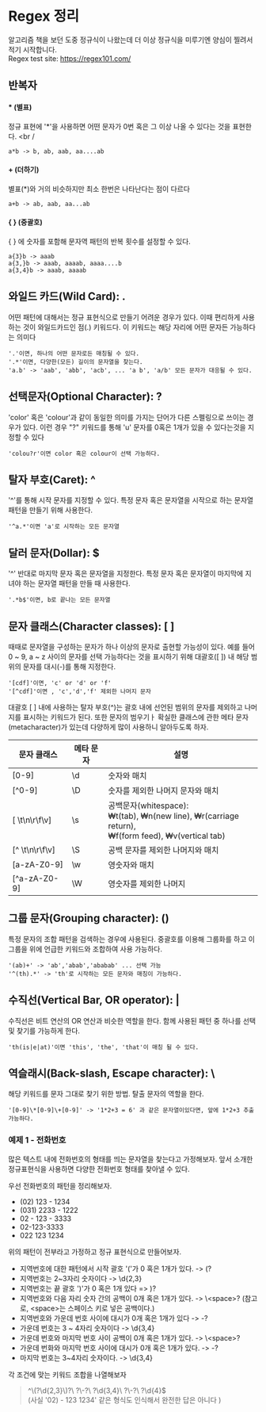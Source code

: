 Regex 정리
=======
알고리즘 책을 보던 도중 정규식이 나왔는데
더 이상 정규식을 미루기엔 양심이 찔려서 적기 시작합니다.
<br />Regex test site: https://regex101.com/

## 반복자
#### \* (별표)
정규 표현에 '*'을 사용하면 어떤 문자가 0번 혹은 그 이상 나올 수 있다는 것을 표현한다. <br /
```
a*b -> b, ab, aab, aa....ab
```
#### \+ (더하기)
별표(*)와 거의 비슷하지만 최소 한번은 나타난다는 점이 다르다<br/>
```
a+b -> ab, aab, aa...ab
```
#### \{ \} (중괄호)
 { } 에 숫자를 포함해 문자역 패턴의 반복 횟수를 설정할 수 있다. <br />
```
a{3}b -> aaab
a{3,}b -> aaab, aaaab, aaaa....b
a{3,4}b -> aaab, aaaab
```
## 와일드 카드(Wild Card): .
 어떤 패턴에 대해서는 정규 표현식으로 만들기 어려운 경우가 있다. 이때 편리하게 사용하는 것이 와일드카드인 점(.) 키워드다. 이 키워드는 해당 자리에 어떤 문자든 가능하다는 의미다
```
'.'이면, 하나의 어떤 문자로든 매칭될 수 있다.
'.*'이면, 다양한(모든) 길이의 문자열을 찾는다.
'a.b' -> 'aab', 'abb', 'acb', ... 'a b', 'a/b' 모든 문자가 대응될 수 있다.
```
## 선택문자(Optional Character): ?
'color' 혹은 'colour'과 같이 동일한 의미를 가지는 단어가 다른 스펠링으로 쓰이는 경우가 있다. 이런 경우 "?" 키워드를 통해 'u' 문자를 0혹은 1개가 있을 수 있다는것을 지정할 수 있다
```
'colou?r'이면 color 혹은 colour이 선택 가능하다.
```
## 탈자 부호(Caret): ^
'^'를 통해 시작 문자를 지정할 수 있다. 특정 문자 혹은 문자열을 시작으로 하는 문자열 패턴을 만들기 위해 사용한다.
```
'^a.*'이면 'a'로 시작하는 모든 문자열
```
## 달러 문자(Dollar): $
'^' 반대로 마지막 문자 혹은 문자열을 지정한다. 특정 문자 혹은 문자열이 마지막에 지녀야 하는 문자열 패턴을 만들 때 사용한다.
```
'.*b$'이면, b로 끝나는 모든 문자열
```
## 문자 클래스(Character classes): [ ]
때때로 문자열을 구성하는 문자가 하나 이상의 문자로 출현할 가능성이 있다. 예를 들어 0 ~ 9, a ~ z 사이의 문자를 선택 가능하다는 것을 표시하기 위해 대괄호([ ]) 내 해당 범위의 문자를 대시(-)를 통해 지정한다.
```
'[cdf]'이면, 'c' or 'd' or 'f'
'[^cdf]'이면 , 'c','d','f' 제외한 나머지 문자
```
대괄호 [ ] 내에 사용하는 탈자 부호(^)는 괄호 내에 선언된 범위의 문자를 제외하고 나머지를 표시하는 키워드가 된다.
또한 문자의 범우기ㅏ 확실한 클래스에 관한 메타 문자(metacharacter)가 있는데 다양하게 많이 사용하니 알아두도록 하자.

|문자 클래스      |메타 문자|설명|
|--------------|--|---|
|[0-9]         |\d|숫자와 매치|
|[^0-9]        |\D|숫자를 제외한 나머지 문자와 매치|
|[ \t\n\r\f\v] |\s|공백문자(whitespace):<br/> ₩t(tab), ₩n(new line), ₩r(carriage return), <br />₩f(form feed), ₩v(vertical tab)|
|[^ \t\n\r\f\v]|\S|공백 문자를 제외한 나머지와 매치|
|[a-zA-Z0-9]   |\w|영숫자와 매치|
|[^a-zA-Z0-9]  |\W|영숫자를 제외한 나머지|

## 그룹 문자(Grouping character): ()
특정 문자의 조합 패턴을 검색하는 경우에 사용된다. 중괄호를 이용해 그룹화를 하고 이 그룹을 위에 언급한 키워드와 조합하여 사용 가능하다.
```
'(ab)+' -> 'ab','abab','ababab' ... 선택 가능
'^(th).*' -> 'th'로 시작하는 모든 문자와 매칭이 가능하다.
```

## 수직선(Vertical Bar, OR operator): |
수직선은 비트 연산의 OR 연산과 비슷한 역할을 한다. 함께 사용된 패턴 중 하나를 선택 및 찾기를 가능하게 한다.
```
'th(is|e|at)'이면 'this', 'the', 'that'이 매칭 될 수 있다.
```

## 역슬래시(Back-slash, Escape character): \
해당 키워드를 문자 그대로 찾기 위한 방법. 탈출 문자의 역할을 한다.
```
'[0-9]\*[0-9]\+[0-9]' -> '1*2+3 = 6' 과 같은 문자열이있다면, 앞에 1*2+3 추출 가능하다.
```

### 예제 1 - 전화번호
많은 텍스트 내에 전화번호의 형태를 띄는 문자열을 찾는다고 가정해보자. 앞서 소개한 정규표현식을 사용하면 다양한 전화번호 형태를 찾아낼 수 있다.

우선 전화번호의 패턴을 정리해보자.

- (02) 123 - 1234
- (031) 2233 - 1222
- 02 - 123 - 3333
- 02-123-3333
- 022 123 1234

위의 패턴이 전부라고 가정하고 정규 표현식으로 만들어보자.

- 지역번호에 대한 패턴에서 시작 괄호 '('가 0 혹은 1개가 있다. -> \(?
- 지역번호는 2~3자리 숫자이다 -> \d{2,3}
- 지역번호는 끝 괄호 ')'가 0 혹은 1개 있다 => \)?
- 지역번호와 다음 자리 숫자 간의 공백이 0개 혹은 1개가 있다. -> \\\<space>? (참고로, \<space>는 스페이스 키로 넣은 공백이다.)
- 지역번호와 가운데 번호 사이에 대시가 0개 혹은 1개가 있다 -> \-?
- 가운데 번호는 3 ~ 4자리 숫자이다 -> \d{3,4}
- 가운데 번호와 마지막 번호 사이 공백이 0개 혹은 1개가 있다. -> \\\<space>?
- 가운데 번화와 마지막 번호 사이에 대시가 0개 혹은 1개가 있다. -> \-?
- 마지막 번호는 3~4자리 숫자이다. -> \d{3,4}

각 조건에 맞는 키워드 조합을 나열해보자
> ^\\(?\d{2,3}\\)?\ ?\\-?\ ?\d{3,4}\ ?\\-?\ ?\d{4}$
> <br/>(사실 '02) - 123 1234' 같은 형식도 인식해서 완전한 답은 아니다 )
